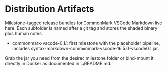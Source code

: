 # Distribution Artifacts

Milestone-tagged release bundles for CommonMark VSCode Markdown live here. Each subfolder is named after a git tag and stores the shaded binary plus human notes.

- commonmark-vscode-0.1/: first milestone with the placeholder pipeline, includes syntax-markdown-commonmark-vscode-16.5.0-vscode0.1.jar.

Grab the jar you need from the desired milestone folder or bind-mount it directly in Docker as documented in ../README.md.
